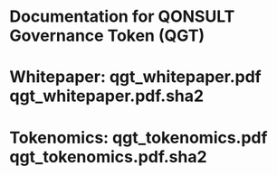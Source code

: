 # Documentation for QONSULT Governance Token (QGT)
#
# Whitepaper: qgt_whitepaper.pdf  qgt_whitepaper.pdf.sha2
# Tokenomics: qgt_tokenomics.pdf  qgt_tokenomics.pdf.sha2
#

